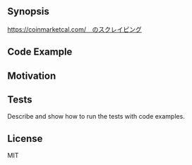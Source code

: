 ## Synopsis

https://coinmarketcal.com/　のスクレイピング

## Code Example



## Motivation



## Tests

Describe and show how to run the tests with code examples.

## License

MIT